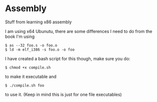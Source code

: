 # Assembly

Stuff from learning x86 assembly

I am using x64 Ubunutu, there are some differences I need to do from the book I'm using

```
$ as --32 foo.s -o foo.o
$ ld -m elf_i386 -s foo.o -o foo 
```

I have created a bash script for this though, make sure you do:
```
$ chmod +x compile.sh
```
to make it executable and
```
$ ./compile.sh foo
```
to use it. (Keep in mind this is just for one file executables)
